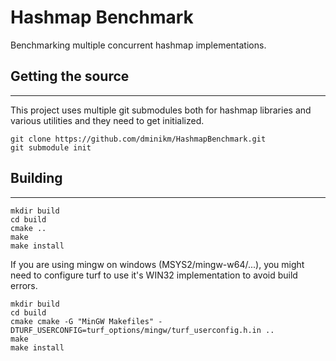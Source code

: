 # Hashmap Benchmark 

Benchmarking multiple concurrent hashmap implementations.

## Getting the source
---------------------

This project uses multiple git submodules both for hashmap libraries and various utilities and they need to get initialized.

```
git clone https://github.com/dminikm/HashmapBenchmark.git
git submodule init
```

## Building
-----------

```
mkdir build
cd build
cmake ..
make
make install
```

If you are using mingw on windows (MSYS2/mingw-w64/...), you might need to configure turf to use it's WIN32 implementation to avoid build errors.

```
mkdir build
cd build
cmake cmake -G "MinGW Makefiles" -DTURF_USERCONFIG=turf_options/mingw/turf_userconfig.h.in ..
make
make install
```
